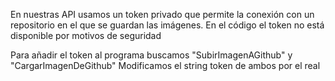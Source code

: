 En nuestras API usamos un token privado que permite la conexión con un repositorio en el que se guardan las imágenes. 
En el código el token no está disponible por motivos de seguridad

Para añadir el token al programa buscamos "SubirImagenAGithub" y "CargarImagenDeGithub"
Modificamos el string token de ambos por el real
